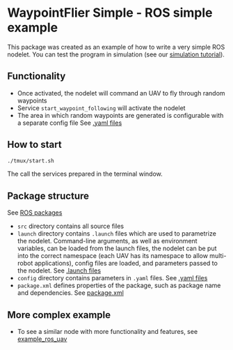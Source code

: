 # WaypointFlier Simple - ROS simple example

This package was created as an example of how to write a very simple ROS nodelet.
You can test the program in simulation (see our [simulation tutorial](https://ctu-mrs.github.io/docs/simulation/howto.html)).

## Functionality

* Once activated, the nodelet will command an UAV to fly through random waypoints
* Service `start_waypoint_following` will activate the nodelet
* The area in which random waypoints are generated is configurable with a separate config file See [.yaml files](http://wiki.ros.org/rosparam)

## How to start

```bash
./tmux/start.sh
```

The call the services prepared in the terminal window.

## Package structure

See [ROS packages](http://wiki.ros.org/Packages)

* `src` directory contains all source files
* `launch` directory contains `.launch` files which are used to parametrize the nodelet. Command-line arguments, as well as environment variables, can be loaded from the launch files, the nodelet can be put into the correct namespace (each UAV has its namespace to allow multi-robot applications), config files are loaded, and parameters passed to the nodelet. See [.launch files](http://wiki.ros.org/roslaunch/XML)
* `config` directory contains parameters in `.yaml` files. See [.yaml files](http://wiki.ros.org/rosparam)
* `package.xml` defines properties of the package, such as package name and dependencies. See [package.xml](http://wiki.ros.org/catkin/package.xml)

## More complex example

* To see a similar node with more functionality and features, see [example_ros_uav](https://github.com/ctu-mrs/example_ros_uav)
